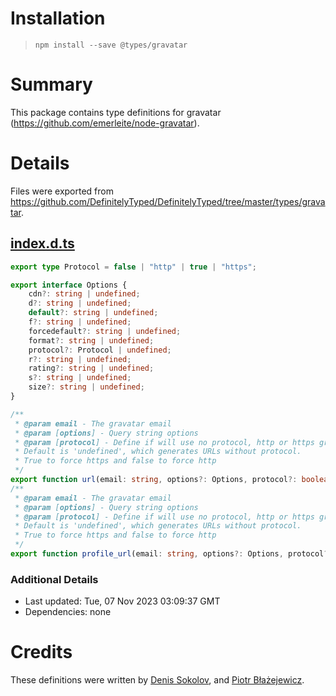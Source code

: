 # Installation
> `npm install --save @types/gravatar`

# Summary
This package contains type definitions for gravatar (https://github.com/emerleite/node-gravatar).

# Details
Files were exported from https://github.com/DefinitelyTyped/DefinitelyTyped/tree/master/types/gravatar.
## [index.d.ts](https://github.com/DefinitelyTyped/DefinitelyTyped/tree/master/types/gravatar/index.d.ts)
````ts
export type Protocol = false | "http" | true | "https";

export interface Options {
    cdn?: string | undefined;
    d?: string | undefined;
    default?: string | undefined;
    f?: string | undefined;
    forcedefault?: string | undefined;
    format?: string | undefined;
    protocol?: Protocol | undefined;
    r?: string | undefined;
    rating?: string | undefined;
    s?: string | undefined;
    size?: string | undefined;
}

/**
 * @param email - The gravatar email
 * @param [options] - Query string options
 * @param [protocol] - Define if will use no protocol, http or https gravatar URL.
 * Default is 'undefined', which generates URLs without protocol.
 * True to force https and false to force http
 */
export function url(email: string, options?: Options, protocol?: boolean): string;
/**
 * @param email - The gravatar email
 * @param [options] - Query string options
 * @param [protocol] - Define if will use no protocol, http or https gravatar URL.
 * Default is 'undefined', which generates URLs without protocol.
 * True to force https and false to force http
 */
export function profile_url(email: string, options?: Options, protocol?: boolean): string;

````

### Additional Details
 * Last updated: Tue, 07 Nov 2023 03:09:37 GMT
 * Dependencies: none

# Credits
These definitions were written by [Denis Sokolov](https://github.com/denis-sokolov), and [Piotr Błażejewicz](https://github.com/peterblazejewicz).
